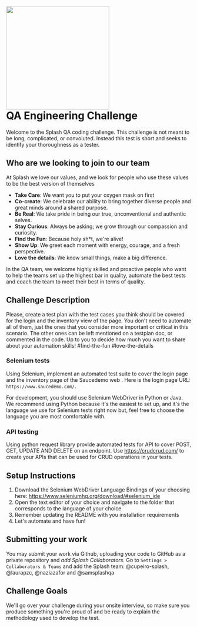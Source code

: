 # <img src="resources/splash.svg" width="280" /> <br/> QA Engineering Challenge

Welcome to the Splash QA coding challenge. This challenge is not meant to be long, complicated, or convoluted. Instead this test is short and seeks to identify your thoroughness as a tester. 

## Who are we looking to join to our team
At Splash we love our values, and we look for people who use these values to be the best version of themselves
* __Take Care__: We want you to put your oxygen mask on first
* __Co-create__: We celebrate our ability to bring together diverse people and great minds around a shared purpose.
* __Be Real__: We take pride in being our true, unconventional and authentic selves.
* __Stay Curious__: Always be asking; we grow through our compassion and curiosity.
* __Find the Fun__: Because holy sh*t, we're alive!
* __Show Up__: We greet each moment with energy, courage, and a fresh perspective.
* __Love the details__: We know small things, make a big difference.

In the QA team, we welcome highly skilled and proactive people who want to help the teams set up the highest bar in quality, automate 
the best tests and coach the team to meet their best in terms of quality.

## Challenge Description
Please, create a test plan with the test cases you think should be covered for the login and the inventory view of the page. You don't need to automate all of them, just the ones that you consider more important or critical in this scenario. The other ones can be left mentioned on a testplan doc, or commented in the code. Up to you to decide how much you want to share about your automation skills!
#find-the-fun #love-the-details

### Selenium tests
Using Selenium, implement an automated test suite to cover the login page and the inventory page of the Saucedemo web . Here is the login page URL: `https://www.saucedemo.com/`.

For development, you should use Selenium WebDriver in Python or Java. We recommend using Python because it's the easiest to set up, and it's the language we use for Selenium tests right now but, feel free to choose the language you are most comfortable with.

### API testing
Using python request library provide automated tests for API to cover POST, GET, UPDATE AND DELETE on an endpoint. Use https://crudcrud.com/ to create your APIs that can be used for CRUD operations in your tests.

## Setup Instructions
1. Download the Selenium WebDriver Language Bindings of your choosing here: https://www.seleniumhq.org/download/#selenium_ide
2. Open the text editor of your choice and navigate to the folder that corresponds to the language of your choice
3. Remember updating the README with you installation requirements
4. Let's automate and have fun!

## Submitting your work
You may submit your work via Github, uploading your code to GitHub as a private repository and *add Splash Collaborators.* Go to `Settings > Collaborators & Teams` and add the Splash team: @cupeiro-splash, @laurapzc, @naziazafor and @samsplashqa

## Challenge Goals
We'll go over your challenge during your onsite interview, so make sure you produce something you're proud of and be ready to explain the methodology used to develop the test.
